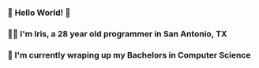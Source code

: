### :hatching_chick: **Hello World!** :hatching_chick:
### :lotus_position_woman: I'm Iris, a 28 year old programmer in San Antonio, TX
### 🌱 I'm currently wraping up my Bachelors in Computer Science 
### 
###

<!--
**IrisTrevino/IrisTrevino** is a ✨ _special_ ✨ repository because its `README.md` (this file) appears on your GitHub profile.

Here are some ideas to get you started:

- 🔭 I’m currently working on ...
- 🌱 I’m currently learning ...
- 👯 I’m looking to collaborate on ...
- 🤔 I’m looking for help with ...
- 💬 Ask me about ...
- 📫 How to reach me: ...
- 😄 Pronouns: ...
- ⚡ Fun fact: ...
-->

